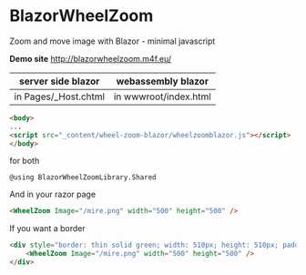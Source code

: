 # BlazorWheelZoom
Zoom and move image with Blazor - minimal javascript

**Demo site** http://blazorwheelzoom.m4f.eu/

server side blazor|webassembly blazor
---|---
in Pages/_Host.chtml|in wwwroot/index.html

```HTML
<body>
...
<script src="_content/wheel-zoom-blazor/wheelzoomblazor.js"></script>
</body>
```

for both
```
@using BlazorWheelZoomLibrary.Shared
```




And in your razor page
```HTML
<WheelZoom Image="/mire.png" width="500" height="500" />
```

If you want a border
```HTML
<div style="border: thin solid green; width: 510px; height: 510px; padding: 5px;">
    <WheelZoom Image="/mire.png" width="500" height="500" />
</div>
```

